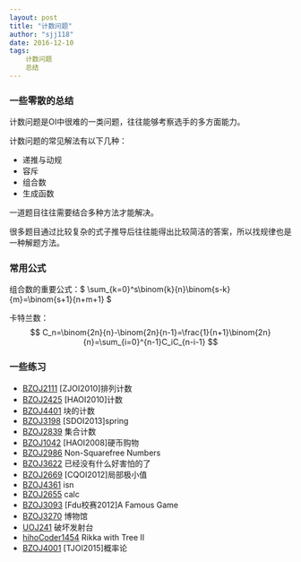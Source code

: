 ```yaml
---
layout: post
title: "计数问题"
author: "sjj118"
date: 2016-12-10
tags:
    计数问题
    总结
---
```


### 一些零散的总结

计数问题是OI中很难的一类问题，往往能够考察选手的多方面能力。

计数问题的常见解法有以下几种：

+ 递推与动规
+ 容斥
+ 组合数
+ 生成函数

一道题目往往需要结合多种方法才能解决。

很多题目通过比较复杂的式子推导后往往能得出比较简洁的答案，所以找规律也是一种解题方法。

### 常用公式

组合数的重要公式：$ \sum_{k=0}^s\binom{k}{n}\binom{s-k}{m}=\binom{s+1}{n+m+1} $ 

卡特兰数：
$$
C_n=\binom{2n}{n}-\binom{2n}{n-1}=\frac{1}{n+1}\binom{2n}{n}=\sum_{i=0}^{n-1}C_iC_{n-i-1}
$$


### 一些练习

+ [BZOJ2111][] [ZJOI2010]排列计数
+ [BZOJ2425][] [HAOI2010]计数
+ [BZOJ4401][] 块的计数
+ [BZOJ3198][] [SDOI2013]spring
+ [BZOJ2839][] 集合计数
+ [BZOJ1042][] [HAOI2008]硬币购物
+ [BZOJ2986][] Non-Squarefree Numbers
+ [BZOJ3622][] 已经没有什么好害怕的了
+ [BZOJ2669][] [CQOI2012]局部极小值
+ [BZOJ4361][] isn
+ [BZOJ2655][] calc
+ [BZOJ3093][] [Fdu校赛2012]A Famous Game
+ [BZOJ3270][] 博物馆
+ [UOJ241][] 破坏发射台
+ [hihoCoder1454][] Rikka with Tree II
+ [BZOJ4001][] [TJOI2015]概率论


[BZOJ2111]: BZOJ2111:http://www.lydsy.com/JudgeOnline/problem.php?id=2111
[BZOJ2425]: http://www.lydsy.com/JudgeOnline/problem.php?id=2425
[BZOJ4401]: http://www.lydsy.com/JudgeOnline/problem.php?id=4401
[BZOJ3198]: http://www.lydsy.com/JudgeOnline/problem.php?id=3198
[BZOJ2839]: http://www.lydsy.com/JudgeOnline/problem.php?id=2839
[BZOJ1042]: http://www.lydsy.com/JudgeOnline/problem.php?id=1042
[BZOJ2986]: http://www.lydsy.com/JudgeOnline/problem.php?id=2986
[BZOJ3622]: http://www.lydsy.com/JudgeOnline/problem.php?id=3622
[BZOJ2669]: http://www.lydsy.com/JudgeOnline/problem.php?id=2669
[BZOJ4361]: http://www.lydsy.com/JudgeOnline/problem.php?id=4361
[BZOJ2655]: http://www.lydsy.com/JudgeOnline/problem.php?id=2655
[BZOJ3093]: http://www.lydsy.com/JudgeOnline/problem.php?id=3093
[BZOJ3270]: http://www.lydsy.com/JudgeOnline/problem.php?id=3270
[UOJ241]: http://uoj.ac/contest/34/problem/241

[hihoCoder1454]: https://hihocoder.com/problemset/problem/1454

[BZOJ4001]: http://www.lydsy.com/JudgeOnline/problem.php?id=4001


